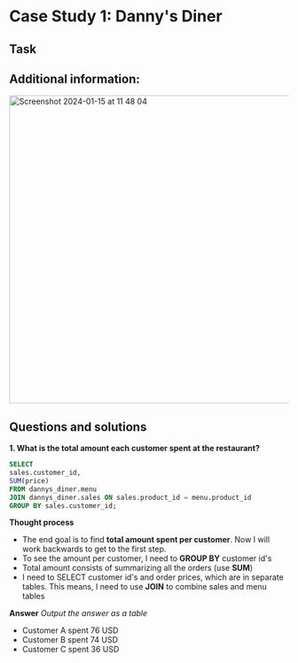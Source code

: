 # Case Study 1: Danny's Diner

## Task

## Additional information: 
<img width="556" alt="Screenshot 2024-01-15 at 11 48 04" src="https://github.com/mbergg/Portfolio/assets/102917473/506ab7a9-7b33-43b6-8969-de12092c3c83">

## Questions and solutions

**1. What is the total amount each customer spent at the restaurant?**

```sql 
SELECT
sales.customer_id,
SUM(price)
FROM dannys_diner.menu
JOIN dannys_diner.sales ON sales.product_id = menu.product_id
GROUP BY sales.customer_id;
``` 

**Thought process**
* The end goal is to find **total amount spent per customer**. Now I will work backwards to get to the first step.
* To see the amount per customer, I need to **GROUP BY** customer id's
* Total amount consists of summarizing all the orders (use **SUM**)
* I need to SELECT customer id's and order prices, which are in separate tables. This means, I need to use **JOIN** to combine sales and menu tables

**Answer**
_Output the answer as a table_

- Customer A spent 76 USD
- Customer B spent 74 USD
- Customer C spent 36 USD
